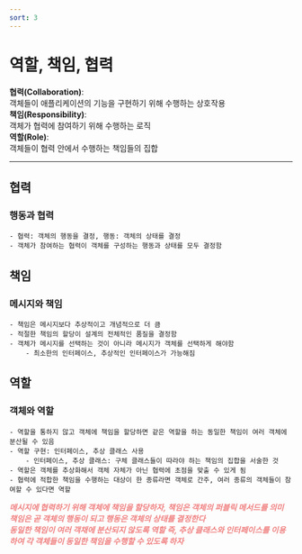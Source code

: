 ```yaml
---
sort: 3
---
```


# 역할, 책임, 협력

**협력(Collaboration)**:  
객체들이 애플리케이션의 기능을 구현하기 위해 수행하는 상호작용  
**책임(Responsibility)**:  
객체가 협력에 참여하기 위해 수행하는 로직  
**역할(Role)**:  
객체들이 협력 안에서 수행하는 책임들의 집합  

---

## 협력

### 행동과 협력

    - 협력: 객체의 행동을 결정, 행동: 객체의 상태를 결정
    - 객체가 참여하는 협력이 객체를 구성하는 행동과 상태를 모두 결정함

## 책임

### 메시지와 책임

    - 책임은 메시지보다 추상적이고 개념적으로 더 큼
    - 적절한 책임의 할당이 설계의 전체적인 품질을 결정함
    - 객체가 메시지를 선택하는 것이 아니라 메시지가 객체를 선택하게 해야함
        - 최소한의 인터페이스, 추상적인 인터페이스가 가능해짐

## 역할

### 객체와 역할

    - 역할을 통하지 않고 객체에 책임을 할당하면 같은 역할을 하는 동일한 책임이 여러 객체에 분산될 수 있음
    - 역할 구현: 인터페이스, 추상 클래스 사용
        - 인터페이스, 추상 클래스: 구체 클래스들이 따라야 하는 책임의 집합을 서술한 것
    - 역할은 객체를 추상화해서 객체 자체가 아닌 협력에 초점을 맞출 수 있게 됨
    - 협력에 적합한 책임을 수행하는 대상이 한 종류라면 객체로 간주, 여러 종류의 객체들이 참여할 수 있다면 역할 

***<span style="color:#f08080">
메시지에 협력하기 위해 객체에 책임을 할당하자, 책임은 객체의 퍼블릭 메서드를 의미
책임은 곧 객체의 행동이 되고 행동은 객체의 상태를 결정한다
<br>
동일한 책임이 여러 객채에 분산되지 않도록 역할 즉,
추상 클래스와 인터페이스를 이용하여 각 객체들이 동일한 책임을 수행할 수 있도록 하자
</span>***